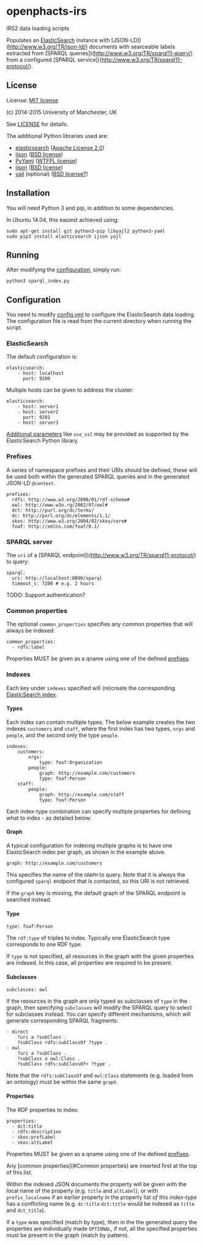 # openphacts-irs
IRS2 data loading scripts

Populates an [ElasticSearch](http://www.elasticsearch.org) instance with [JSON-LD])(http://www.w3.org/TR/json-ld/) 
documents with searceable labels extracted from [SPARQL queries])(http://www.w3.org/TR/sparql11-query/) from
a configured [SPARQL service])(http://www.w3.org/TR/sparql11-protocol/).


## License
License: [MIT license](http://opensource.org/licenses/MIT)

(c) 2014-2015 University of Manchester, UK

See [LICENSE](LICENSE) for details.

The additional Python libraries used are:

* [elasticsearch](https://pypi.python.org/pypi/elasticsearch/) ([Apache License 2.0](http://www.apache.org/licenses/LICENSE-2.0))
* [ijson](https://pypi.python.org/pypi/ijson/) ([BSD license](https://github.com/isagalaev/ijson/blob/master/LICENSE.txt))
* [PyYaml](https://pypi.python.org/pypi/pyaml/) ([WTFPL license](https://github.com/mk-fg/pretty-yaml/blob/master/COPYING))
* [ijson](https://pypi.python.org/pypi/ijson/) ([BSD license](https://github.com/isagalaev/ijson/blob/master/LICENSE.txt))
* [yajl](https://pypi.python.org/pypi/yajl) (optional) ([BSD license?](https://github.com/rtyler/py-yajl/issues/28))


## Installation

You will need Python 3 and pip, in addition to some dependencies.

In Ubuntu 14.04, this easiest achieved using:

    sudo apt-get install git python3-pip libyajl2 python3-yaml 
    sudo pip3 install elasticsearch ijson yajl

## Running

After modifying the [configuration](#Configuration), simply run:

    python3 sparql_index.py

## Configuration

You need to modify [config.yml](config.yml) to configure the ElasticSearch data loading. The configuration 
file is read from the current directory when running the script.

### ElasticSearch

The default configuration is:

    elasticsearch:
        - host: localhost
          port: 9200

Multiple hosts can be given to address the cluster:

    elasticsearch:
        - host: server1
        - host: server2
          port: 9201
        - host: server3

[Additional parameters](http://elasticsearch-py.readthedocs.org/en/master/api.html#elasticsearch) like `use_ssl` may be provided as supported by the ElasticSearch Python library.


### Prefixes

A series of namespace prefixes and their URIs should be defined, 
these will be used both within the generated SPARQL queries 
and in the generated JSON-LD `@context`.

    prefixes:
      rdfs: http://www.w3.org/2000/01/rdf-schema#
      owl: http://www.w3o.rg/2002/07/owl#
      dct: http://purl.org/dc/terms/
      dc: http://purl.org/dc/elements/1.1/
      skos: http://www.w3.org/2004/02/skos/core#
      foaf: http://xmlns.com/foaf/0.1/

### SPARQL server

The `uri` of a [SPARQL endpoint])(http://www.w3.org/TR/sparql11-protocol/) to query:

    sparql:
      uri: http://localhost:8890/sparql
      timeout_s: 7200 # e.g. 2 hours

TODO: Support authentication?

### Common properties

The optional `common_properties` specifies any common properties that will
always be indexed:

    common_properties:
      - rdfs:label

Properties MUST be given as a qname using
one of the defined [prefixes](#Prefixes).


### Indexes

Each key under `indexes` specified will (re)create the corresponding [ElasticSearch index](http://www.elasticsearch.org/guide/en/elasticsearch/reference/current/docs-index_.html).

#### Types

Each index can contain multiple types. The below example creates the two indexes `customers` and `staff`, where the first index has two types, `orgs` and `people`, and the second only the type `people`. 

    indexes:
        customers:
            orgs:
                type: foaf:Organization
            people:
                graph: http://example.com/customers
                type: foaf:Person
        staff:
            people:
                graph: http://example.com/staff
                type: foaf:Person

Each index-type combination can specify multiple properties for defining what to index - as detailed below:

#### Graph

A typical configuration for indexing multiple graphs is to have one ElasticSearch index per graph, as shown in the example above.

    graph: http://example.com/customers
    
This specifies the name of the `GRAPH` to query. Note that it is always the configured `sparql` endpoint that is contacted, so
this URI is not retrieved. 

If the `graph` key is missing, the default graph of the SPARQL endpoint is searched instead. 

#### Type

    type: foaf:Person

The `rdf:type` of triples to index. Typically one ElasticSearch type corresponds to one RDF type.

If `type` is not specified, all resources in the graph with the given properties are indexed. 
In this case, all properties are required to be present.

#### Subclasses

    subclasses: owl
    
If the resources in the graph are only typed as subclasses of `type` in the graph, then specifying `subclasses` will modify the SPARQL query to select for subclasses instead. You can specify different mechanisms, which will generate corresponding SPARQL fragments:

    - direct
        ?uri a ?subClass .
        ?subClass rdfs:subClassOf ?type .
    - owl
        ?uri a ?subClass .
        ?subClass a owl:Class .
        ?subClass rdfs:subClassOf+ ?type .
    
Note that the `rdfs:subClassOf` and `owl:Class` statements (e.g. loaded from an ontology) must be within the same `graph`. 

#### Properties

The RDF properties to index:

    properties:
      - dct:title
      - rdfs:description
      - skos:prefLabel
      - skos:altLabel

Properties MUST be given as a qname using
one of the defined [prefixes](#Prefixes).

Any [common properties](#Common properties) are inserted first at the top of
this list.

Within the indexed JSON documents the property will be given with the local
name of the property (e.g. `title` and `altLabel`), or with `prefix_localname`
if an earlier property in the property list *of this index-type* has a
conflicting name (e.g. `dc:title` `dct:title` would be indexed as `title` and
`dct_title`).

If a `type` was specified (match by type), then in the the generated query the
properties are individually made `OPTIONAL`, if not, all the specified
properties must be present in the graph (match by pattern).



